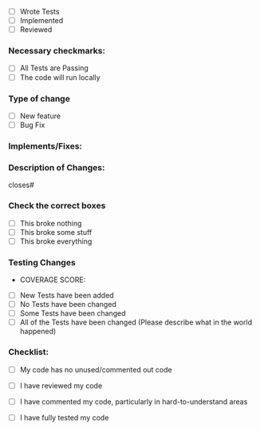 - [ ] Wrote Tests
- [ ] Implemented
- [ ] Reviewed

### Necessary checkmarks:
- [ ] All Tests are Passing
- [ ] The code will run locally

### Type of change
- [ ] New feature
- [ ] Bug Fix

### Implements/Fixes:


### Description of Changes:


closes#

### Check the correct boxes
- [ ] This broke nothing
- [ ] This broke some stuff
- [ ] This broke everything

### Testing Changes
- COVERAGE SCORE:
- [ ] New Tests have been added
- [ ] No Tests have been changed
- [ ] Some Tests have been changed
- [ ] All of the Tests have been changed (Please describe what in the world happened)

### Checklist:
- [ ] My code has no unused/commented out code
- [ ] I have reviewed my code
- [ ] I have commented my code, particularly in hard-to-understand areas
- [ ] I have fully tested my code

